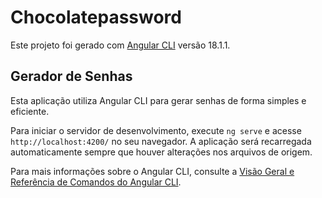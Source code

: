 # Chocolatepassword

Este projeto foi gerado com [Angular CLI](https://github.com/angular/angular-cli) versão 18.1.1.

## Gerador de Senhas

Esta aplicação utiliza Angular CLI para gerar senhas de forma simples e eficiente.

Para iniciar o servidor de desenvolvimento, execute `ng serve` e acesse `http://localhost:4200/` no seu navegador. A aplicação será recarregada automaticamente sempre que houver alterações nos arquivos de origem.

Para mais informações sobre o Angular CLI, consulte a [Visão Geral e Referência de Comandos do Angular CLI](https://angular.dev/tools/cli).
